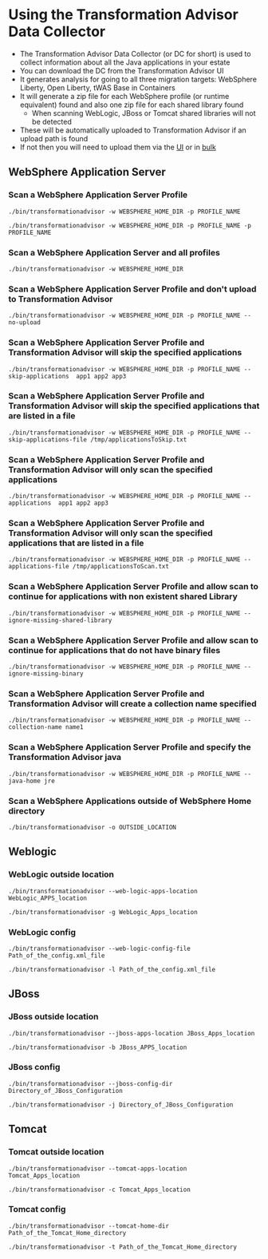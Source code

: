 # Using the Transformation Advisor Data Collector

 - The Transformation Advisor Data Collector (or DC for short) is used to collect information about all the Java applications in your estate
 - You can download the DC from the Transformation Advisor UI
 - It generates analysis for going to all three migration targets: WebSphere Liberty, Open Liberty, tWAS Base in Containers
 - It will generate a zip file for each WebSphere profile (or runtime equivalent) found and also one zip file for each shared library found
   - When scanning WebLogic, JBoss or Tomcat shared libraries will not be detected
 - These will be automatically uploaded to Transformation Advisor if an upload path is found
 - If not then you will need to upload them via the [UI](https://ibm.github.io/app-mod-journey/details/uploadResultsManually) or in [bulk](https://ibm.github.io/app-mod-journey/details/bulkUploadResults)

## WebSphere Application Server

### Scan a WebSphere Application Server Profile


`./bin/transformationadvisor -w WEBSPHERE_HOME_DIR -p PROFILE_NAME`

`./bin/transformationadvisor -w WEBSPHERE_HOME_DIR -p PROFILE_NAME -p PROFILE_NAME`

### Scan a WebSphere Application Server and all profiles


`./bin/transformationadvisor -w WEBSPHERE_HOME_DIR`

### Scan a WebSphere Application Server Profile and don't upload to Transformation Advisor


`./bin/transformationadvisor -w WEBSPHERE_HOME_DIR -p PROFILE_NAME --no-upload`

### Scan a WebSphere Application Server Profile and Transformation Advisor will skip the specified applications


`./bin/transformationadvisor -w WEBSPHERE_HOME_DIR -p PROFILE_NAME --skip-applications  app1 app2 app3`

### Scan a WebSphere Application Server Profile and Transformation Advisor will skip the specified applications that are listed in a file


`./bin/transformationadvisor -w WEBSPHERE_HOME_DIR -p PROFILE_NAME --skip-applications-file /tmp/applicationsToSkip.txt`

### Scan a WebSphere Application Server Profile and Transformation Advisor will only scan the specified applications


`./bin/transformationadvisor -w WEBSPHERE_HOME_DIR -p PROFILE_NAME --applications  app1 app2 app3`

### Scan a WebSphere Application Server Profile and Transformation Advisor will only scan the specified applications that are listed in a file


`./bin/transformationadvisor -w WEBSPHERE_HOME_DIR -p PROFILE_NAME --applications-file /tmp/applicationsToScan.txt`


### Scan a WebSphere Application Server Profile and allow scan to continue for applications with non existent shared Library

`./bin/transformationadvisor -w WEBSPHERE_HOME_DIR -p PROFILE_NAME --ignore-missing-shared-library`

### Scan a WebSphere Application Server Profile and allow scan to continue for applications that do not have binary files

`./bin/transformationadvisor -w WEBSPHERE_HOME_DIR -p PROFILE_NAME --ignore-missing-binary`

### Scan a WebSphere Application Server Profile and Transformation Advisor will create a collection name specified

`./bin/transformationadvisor -w WEBSPHERE_HOME_DIR -p PROFILE_NAME --collection-name name1`

### Scan a WebSphere Application Server Profile and specify the Transformation Advisor java

`./bin/transformationadvisor -w WEBSPHERE_HOME_DIR -p PROFILE_NAME --java-home jre`

### Scan a WebSphere Applications outside of WebSphere Home directory

`./bin/transformationadvisor -o OUTSIDE_LOCATION`

## Weblogic 

### WebLogic outside location

`./bin/transformationadvisor --web-logic-apps-location WebLogic_APPS_location`

`./bin/transformationadvisor -g WebLogic_Apps_location`

### WebLogic config

`./bin/transformationadvisor --web-logic-config-file Path_of_the_config.xml_file`

`./bin/transformationadvisor -l Path_of_the_config.xml_file`

## JBoss

### JBoss outside location

`./bin/transformationadvisor --jboss-apps-location JBoss_Apps_location`

`./bin/transformationadvisor -b JBoss_APPS_location`

### JBoss config

`./bin/transformationadvisor --jboss-config-dir Directory_of_JBoss_Configuration`

`./bin/transformationadvisor -j Directory_of_JBoss_Configuration`

## Tomcat

### Tomcat outside location

`./bin/transformationadvisor --tomcat-apps-location Tomcat_Apps_location`

`./bin/transformationadvisor -c Tomcat_Apps_location`

### Tomcat config

`./bin/transformationadvisor --tomcat-home-dir Path_of_the_Tomcat_Home_directory`

`./bin/transformationadvisor -t Path_of_the_Tomcat_Home_directory`
